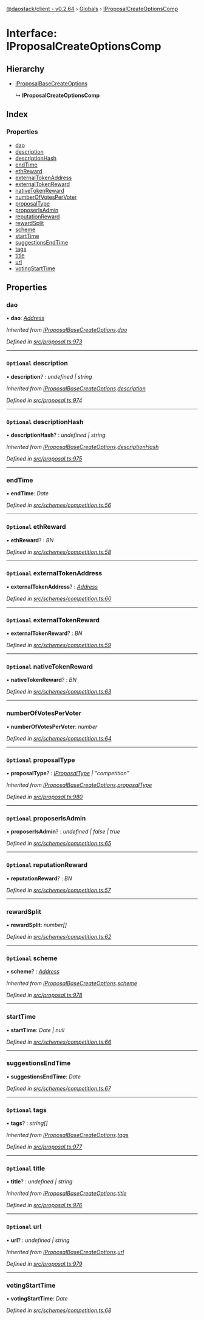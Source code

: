[@daostack/client - v0.2.64](../README.md) › [Globals](../globals.md) › [IProposalCreateOptionsComp](iproposalcreateoptionscomp.md)

# Interface: IProposalCreateOptionsComp

## Hierarchy

* [IProposalBaseCreateOptions](iproposalbasecreateoptions.md)

  ↳ **IProposalCreateOptionsComp**

## Index

### Properties

* [dao](iproposalcreateoptionscomp.md#dao)
* [description](iproposalcreateoptionscomp.md#optional-description)
* [descriptionHash](iproposalcreateoptionscomp.md#optional-descriptionhash)
* [endTime](iproposalcreateoptionscomp.md#endtime)
* [ethReward](iproposalcreateoptionscomp.md#optional-ethreward)
* [externalTokenAddress](iproposalcreateoptionscomp.md#optional-externaltokenaddress)
* [externalTokenReward](iproposalcreateoptionscomp.md#optional-externaltokenreward)
* [nativeTokenReward](iproposalcreateoptionscomp.md#optional-nativetokenreward)
* [numberOfVotesPerVoter](iproposalcreateoptionscomp.md#numberofvotespervoter)
* [proposalType](iproposalcreateoptionscomp.md#optional-proposaltype)
* [proposerIsAdmin](iproposalcreateoptionscomp.md#optional-proposerisadmin)
* [reputationReward](iproposalcreateoptionscomp.md#optional-reputationreward)
* [rewardSplit](iproposalcreateoptionscomp.md#rewardsplit)
* [scheme](iproposalcreateoptionscomp.md#optional-scheme)
* [startTime](iproposalcreateoptionscomp.md#starttime)
* [suggestionsEndTime](iproposalcreateoptionscomp.md#suggestionsendtime)
* [tags](iproposalcreateoptionscomp.md#optional-tags)
* [title](iproposalcreateoptionscomp.md#optional-title)
* [url](iproposalcreateoptionscomp.md#optional-url)
* [votingStartTime](iproposalcreateoptionscomp.md#votingstarttime)

## Properties

###  dao

• **dao**: *[Address](../globals.md#address)*

*Inherited from [IProposalBaseCreateOptions](iproposalbasecreateoptions.md).[dao](iproposalbasecreateoptions.md#dao)*

*Defined in [src/proposal.ts:973](https://github.com/dorgtech/client/blob/74940d1/src/proposal.ts#L973)*

___

### `Optional` description

• **description**? : *undefined | string*

*Inherited from [IProposalBaseCreateOptions](iproposalbasecreateoptions.md).[description](iproposalbasecreateoptions.md#optional-description)*

*Defined in [src/proposal.ts:974](https://github.com/dorgtech/client/blob/74940d1/src/proposal.ts#L974)*

___

### `Optional` descriptionHash

• **descriptionHash**? : *undefined | string*

*Inherited from [IProposalBaseCreateOptions](iproposalbasecreateoptions.md).[descriptionHash](iproposalbasecreateoptions.md#optional-descriptionhash)*

*Defined in [src/proposal.ts:975](https://github.com/dorgtech/client/blob/74940d1/src/proposal.ts#L975)*

___

###  endTime

• **endTime**: *Date*

*Defined in [src/schemes/competition.ts:56](https://github.com/dorgtech/client/blob/74940d1/src/schemes/competition.ts#L56)*

___

### `Optional` ethReward

• **ethReward**? : *BN*

*Defined in [src/schemes/competition.ts:58](https://github.com/dorgtech/client/blob/74940d1/src/schemes/competition.ts#L58)*

___

### `Optional` externalTokenAddress

• **externalTokenAddress**? : *[Address](../globals.md#address)*

*Defined in [src/schemes/competition.ts:60](https://github.com/dorgtech/client/blob/74940d1/src/schemes/competition.ts#L60)*

___

### `Optional` externalTokenReward

• **externalTokenReward**? : *BN*

*Defined in [src/schemes/competition.ts:59](https://github.com/dorgtech/client/blob/74940d1/src/schemes/competition.ts#L59)*

___

### `Optional` nativeTokenReward

• **nativeTokenReward**? : *BN*

*Defined in [src/schemes/competition.ts:63](https://github.com/dorgtech/client/blob/74940d1/src/schemes/competition.ts#L63)*

___

###  numberOfVotesPerVoter

• **numberOfVotesPerVoter**: *number*

*Defined in [src/schemes/competition.ts:64](https://github.com/dorgtech/client/blob/74940d1/src/schemes/competition.ts#L64)*

___

### `Optional` proposalType

• **proposalType**? : *[IProposalType](../globals.md#const-iproposaltype) | "competition"*

*Inherited from [IProposalBaseCreateOptions](iproposalbasecreateoptions.md).[proposalType](iproposalbasecreateoptions.md#optional-proposaltype)*

*Defined in [src/proposal.ts:980](https://github.com/dorgtech/client/blob/74940d1/src/proposal.ts#L980)*

___

### `Optional` proposerIsAdmin

• **proposerIsAdmin**? : *undefined | false | true*

*Defined in [src/schemes/competition.ts:65](https://github.com/dorgtech/client/blob/74940d1/src/schemes/competition.ts#L65)*

___

### `Optional` reputationReward

• **reputationReward**? : *BN*

*Defined in [src/schemes/competition.ts:57](https://github.com/dorgtech/client/blob/74940d1/src/schemes/competition.ts#L57)*

___

###  rewardSplit

• **rewardSplit**: *number[]*

*Defined in [src/schemes/competition.ts:62](https://github.com/dorgtech/client/blob/74940d1/src/schemes/competition.ts#L62)*

___

### `Optional` scheme

• **scheme**? : *[Address](../globals.md#address)*

*Inherited from [IProposalBaseCreateOptions](iproposalbasecreateoptions.md).[scheme](iproposalbasecreateoptions.md#optional-scheme)*

*Defined in [src/proposal.ts:978](https://github.com/dorgtech/client/blob/74940d1/src/proposal.ts#L978)*

___

###  startTime

• **startTime**: *Date | null*

*Defined in [src/schemes/competition.ts:66](https://github.com/dorgtech/client/blob/74940d1/src/schemes/competition.ts#L66)*

___

###  suggestionsEndTime

• **suggestionsEndTime**: *Date*

*Defined in [src/schemes/competition.ts:67](https://github.com/dorgtech/client/blob/74940d1/src/schemes/competition.ts#L67)*

___

### `Optional` tags

• **tags**? : *string[]*

*Inherited from [IProposalBaseCreateOptions](iproposalbasecreateoptions.md).[tags](iproposalbasecreateoptions.md#optional-tags)*

*Defined in [src/proposal.ts:977](https://github.com/dorgtech/client/blob/74940d1/src/proposal.ts#L977)*

___

### `Optional` title

• **title**? : *undefined | string*

*Inherited from [IProposalBaseCreateOptions](iproposalbasecreateoptions.md).[title](iproposalbasecreateoptions.md#optional-title)*

*Defined in [src/proposal.ts:976](https://github.com/dorgtech/client/blob/74940d1/src/proposal.ts#L976)*

___

### `Optional` url

• **url**? : *undefined | string*

*Inherited from [IProposalBaseCreateOptions](iproposalbasecreateoptions.md).[url](iproposalbasecreateoptions.md#optional-url)*

*Defined in [src/proposal.ts:979](https://github.com/dorgtech/client/blob/74940d1/src/proposal.ts#L979)*

___

###  votingStartTime

• **votingStartTime**: *Date*

*Defined in [src/schemes/competition.ts:68](https://github.com/dorgtech/client/blob/74940d1/src/schemes/competition.ts#L68)*
